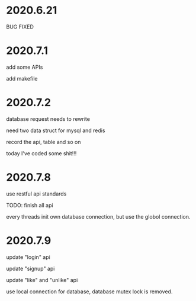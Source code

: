 

# 2020.6.21
BUG FIXED

# 2020.7.1
add some APIs

add makefile


# 2020.7.2

database request needs to rewrite

need two data struct for mysql and redis

record the api, table and so on

today I've coded some shit!!!

# 2020.7.8

use restful api standards

TODO: 
finish all api

every threads init own database connection, but use the globol connection. 

# 2020.7.9
update "login" api

update "signup" api

update "like" and "unlike" api

use local connection for database, database mutex lock is removed.